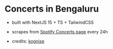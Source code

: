 # Concerts in Bengaluru

- built with NextJS 15 + TS + TailwindCSS

- scrapes from [Spotify Concerts page](https://open.spotify.com/concerts) every 24h

- credits: [kognise](https://x.com/kognise7/status/1880391651455299813)
